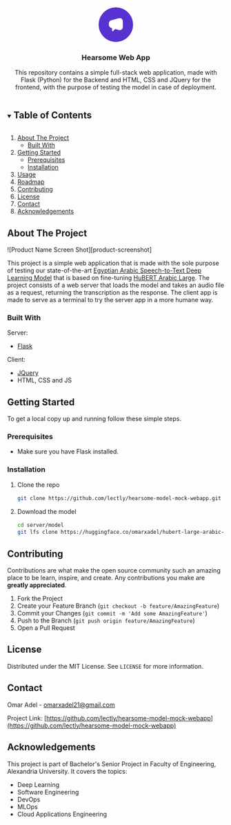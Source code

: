 <!-- PROJECT LOGO -->
<br />
<p align="center">
  <a href="https://github.com/lectly/hearsome-model-mock-webapp">
    <img src="images/logo.png" alt="Logo" width="80" height="80">
  </a>

  <h3 align="center">Hearsome Web App</h3>

  <p align="center">
    This repository contains a simple full-stack web application, made with Flask (Python) for the Backend and HTML, CSS and JQuery for the frontend, with the purpose of testing the model in case of deployment.
  </p>
</p>

<!-- TABLE OF CONTENTS -->
<details open="open">
  <summary><h2 style="display: inline-block">Table of Contents</h2></summary>
  <ol>
    <li>
      <a href="#about-the-project">About The Project</a>
      <ul>
        <li><a href="#built-with">Built With</a></li>
      </ul>
    </li>
    <li>
      <a href="#getting-started">Getting Started</a>
      <ul>
        <li><a href="#prerequisites">Prerequisites</a></li>
        <li><a href="#installation">Installation</a></li>
      </ul>
    </li>
    <li><a href="#usage">Usage</a></li>
    <li><a href="#roadmap">Roadmap</a></li>
    <li><a href="#contributing">Contributing</a></li>
    <li><a href="#license">License</a></li>
    <li><a href="#contact">Contact</a></li>
    <li><a href="#acknowledgements">Acknowledgements</a></li>
  </ol>
</details>

<!-- ABOUT THE PROJECT -->

## About The Project

![Product Name Screen Shot][product-screenshot]

This project is a simple web application that is made with the sole purpose of testing our state-of-the-art [Egyptian Arabic Speech-to-Text Deep Learning Model](https://huggingface.co/omarxadel/hubert-large-arabic-egyptian) that is based on fine-tuning [HuBERT Arabic Large](https://huggingface.co/asafaya/hubert-large-arabic). The project consists of a web server that loads the model and takes an audio file as a request, returning the transcription as the response. The client app is made to serve as a terminal to try the server app in a more humane way.

### Built With

Server:

- [Flask](https://flask.palletsprojects.com/en/2.2.x/)

Client:

- [JQuery](https://jquery.com/)
- HTML, CSS and JS

<!-- GETTING STARTED -->

## Getting Started

To get a local copy up and running follow these simple steps.

### Prerequisites

- Make sure you have Flask installed.

### Installation

1. Clone the repo
   ```sh
   git clone https://github.com/lectly/hearsome-model-mock-webapp.git
   ```
2. Download the model
   ```sh
   cd server/model
   git lfs clone https://huggingface.co/omarxadel/hubert-large-arabic-egyptian
   ```

## Contributing

Contributions are what make the open source community such an amazing place to be learn, inspire, and create. Any contributions you make are **greatly appreciated**.

1. Fork the Project
2. Create your Feature Branch (`git checkout -b feature/AmazingFeature`)
3. Commit your Changes (`git commit -m 'Add some AmazingFeature'`)
4. Push to the Branch (`git push origin feature/AmazingFeature`)
5. Open a Pull Request

<!-- LICENSE -->

## License

Distributed under the MIT License. See `LICENSE` for more information.

<!-- CONTACT -->

## Contact

Omar Adel - omarxadel21@gmail.com

Project Link: [https://github.com/lectly/hearsome-model-mock-webapp](https://github.com/lectly/hearsome-model-mock-webapp)

<!-- ACKNOWLEDGEMENTS -->

## Acknowledgements

This project is part of Bachelor's Senior Project in Faculty of Engineering, Alexandria University. It covers the topics:

- Deep Learning
- Software Engineering
- DevOps
- MLOps
- Cloud Applications Engineering
